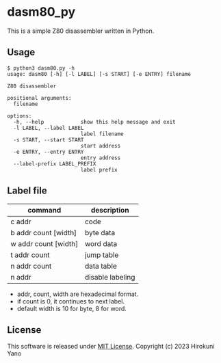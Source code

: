 # dasm80_py

This is a simple Z80 disassembler written in Python.

## Usage

```shell-session
$ python3 dasm80.py -h
usage: dasm80 [-h] [-l LABEL] [-s START] [-e ENTRY] filename

Z80 disassembler

positional arguments:
  filename

options:
  -h, --help            show this help message and exit
  -l LABEL, --label LABEL
                        label filename
  -s START, --start START
                        start address
  -e ENTRY, --entry ENTRY
                        entry address
  --label-prefix LABEL_PREFIX
                        label prefix
```

## Label file

| command               | description             |
| --------------------- | ----------------------- | 
| c addr                | code                    |
| b addr count [width]  | byte data               |
| w addr count [width]  | word data               |
| t addr count          | jump table              |
| n addr count          | data table              |
| n addr                | disable labeling        |

* addr, count, width are hexadecimal format.
* if count is 0, it continues to next label.
* default width is 10 for byte, 8 for word. 

## License
This software is released under [MIT License](LICENSE).
Copyright (c) 2023 Hirokuni Yano
